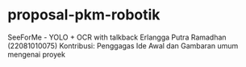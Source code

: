 # proposal-pkm-robotik
SeeForMe - YOLO + OCR with talkback
Erlangga Putra Ramadhan (22081010075)
Kontribusi: Penggagas Ide Awal dan Gambaran umum mengenai proyek 
